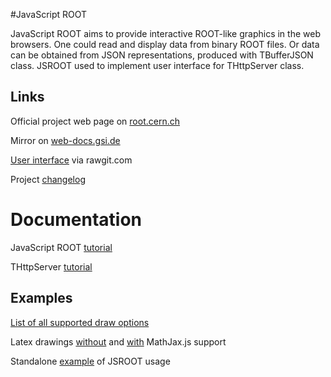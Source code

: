 #JavaScript ROOT

JavaScript ROOT aims to provide interactive ROOT-like
graphics in the web browsers. One could read and display data
from binary ROOT files. Or data can be obtained from JSON representations,
produced with TBufferJSON class.  JSROOT used to implement
user interface for THttpServer class.   

## Links

Official project web page on [root.cern.ch](https://root.cern.ch/js/) 

Mirror on [web-docs.gsi.de](http://web-docs.gsi.de/~linev/js/)

[User interface](http://rawgit.com/linev/jsroot/master/index.htm?path=http://web-docs.gsi.de/~linev/js/files/) via rawgit.com

Project [changelog](changes.md)
 

# Documentation

JavaScript ROOT [tutorial](docs/JSROOT.md) 

THttpServer [tutorial](docs/HttpServer.md)

## Examples

[List of all supported draw options](http://rawgit.com/linev/jsroot/master/docs/drawoptions.htm?minimal)

Latex drawings [without](http://rawgit.com/linev/jsroot/master/docs/latex.htm) and [with](http://rawgit.com/linev/jsroot/master/docs/latex.htm?mathjax) MathJax.js support

Standalone [example](http://rawgit.com/linev/jsroot/master/docs/example.htm) of JSROOT usage
